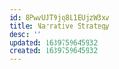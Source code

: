 ```yaml
---
id: 8PwvUJT9jq8L1EUjzW3xv
title: Narrative Strategy
desc: ''
updated: 1639759645932
created: 1639759645932
---
```


